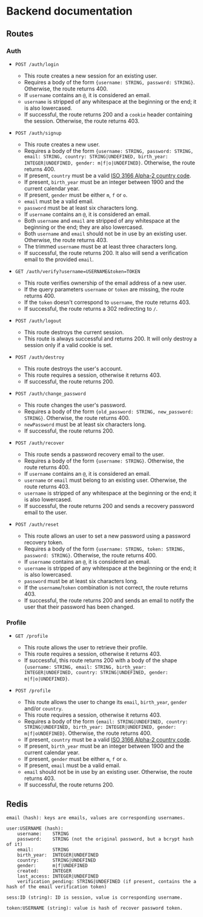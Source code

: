 # Backend documentation

## Routes

### Auth

- `POST /auth/login`
    - This route creates a new session for an existing user.
    - Requires a body of the form `{username: STRING, password: STRING}`. Otherwise, the route returns 400.
    - If `username` contains an `@`, it is considered an email.
    - `username` is stripped of any whitespace at the beginning or the end; it is also lowercased.
    - If successful, the route returns 200 and a `cookie` header containing the session. Otherwise, the route returns 403.

- `POST /auth/signup`
    - This route creates a new user.
    - Requires a body of the form `{username: STRING, password: STRING, email: STRING, country: STRING|UNDEFINED, birth_year: INTEGER|UNDEFINED, gender: m|f|o|UNDEFINED}`. Otherwise, the route returns 400.
    - If present, `country` must be a valid [ISO 3166 Alpha-2 country code](https://en.wikipedia.org/wiki/ISO_3166-1_alpha-2#Officially_assigned_code_elements).
    - If present, `birth_year` must be an integer between 1900 and the current calendar year.
    - If present, `gender` must be either `m`, `f` or `o`.
    - `email` must be a valid email.
    - `password` must be at least six characters long.
    - If `username` contains an `@`, it is considered an email.
    - Both `username` and `email` are stripped of any whitespace at the beginning or the end; they are also lowercased.
    - Both `username` and `email` should not be in use by an existing user. Otherwise, the route returns 403.
    - The trimmed `username` must be at least three characters long.
    - If successful, the route returns 200. It also will send a verification email to the provided `email`.

- `GET /auth/verify?username=USERNAME&token=TOKEN`
    - This route verifies ownership of the email address of a new user.
    - If the query parameters `username` or `token` are missing, the route returns 400.
    - If the `token` doesn't correspond to `username`, the route returns 403.
    - If successful, the route returns a 302 redirecting to `/`.

- `POST /auth/logout`
    - This route destroys the current session.
    - This route is always successful and returns 200. It will only destroy a session only if a valid cookie is set.

- `POST /auth/destroy`
    - This route destroys the user's account.
    - This route requires a session, otherwise it returns 403.
    - If successful, the route returns 200.

- `POST /auth/change_password`
    - This route changes the user's password.
    - Requires a body of the form `{old_password: STRING, new_password: STRING}`. Otherwise, the route returns 400.
    - `newPassword` must be at least six characters long.
    - If successful, the route returns 200.

- `POST /auth/recover`
    - This route sends a password recovery email to the user.
    - Requires a body of the form `{username: STRING}`. Otherwise, the route returns 400.
    - If `username` contains an `@`, it is considered an email.
    - `username` or `email` must belong to an existing user. Otherwise, the route returns 403.
    - `username` is stripped of any whitespace at the beginning or the end; it is also lowercased.
    - If successful, the route returns 200 and sends a recovery password email to the user.

- `POST /auth/reset`
    - This route allows an user to set a new password using a password recovery token.
    - Requires a body of the form `{username: STRING, token: STRING, password: STRING}`. Otherwise, the route returns 400.
    - If `username` contains an `@`, it is considered an email.
    - `username` is stripped of any whitespace at the beginning or the end; it is also lowercased.
    - `password` must be at least six characters long.
    - If the `username`/`token` combination is not correct, the route returns 403.
    - If successful, the route returns 200 and sends an email to notify the user that their password has been changed.

### Profile

- `GET /profile`
    - This route allows the user to retrieve their profile.
    - This route requires a session, otherwise it returns 403.
    - If successful, this route returns 200 with a body of the shape `{username: STRING, email: STRING, birth_year: INTEGER|UNDEFINED, country: STRING|UNDEFINED, gender: m|f|o|UNDEFINED}`.

- `POST /profile`
    - This route allows the user to change its `email`, `birth_year`, `gender` and/or `country`.
    - This route requires a session, otherwise it returns 403.
    - Requires a body of the form `{email: STRING|UNDEFINED, country: STRING|UNDEFINED, birth_year: INTEGER|UNDEFINED, gender: m|f|oUNDEFINED}`. Otherwise, the route returns 400.
    - If present, `country` must be a valid [ISO 3166 Alpha-2 country code](https://en.wikipedia.org/wiki/ISO_3166-1_alpha-2#Officially_assigned_code_elements).
    - If present, `birth_year` must be an integer between 1900 and the current calendar year.
    - If present, `gender` must be either `m`, `f` or `o`.
    - If present, `email` must be a valid email.
    - `email` should not be in use by an existing user. Otherwise, the route returns 403.
    - If successful, the route returns 200.

## Redis

```
email (hash): keys are emails, values are corresponding usernames.

user:USERNAME (hash):
    username:    STRING
    password:    STRING (not the original password, but a bcrypt hash of it)
    email:       STRING
    birth_year:  INTEGER|UNDEFINED
    country:     STRING|UNDEFINED
    gender:      m|f|UNDEFINED
    created:     INTEGER
    last_access: INTEGER|UNDEFINED
    verification_pending: STRING|UNDEFINED (if present, contains the a hash of the email verification token)

sess:ID (string): ID is session, value is corresponding username.

token:USERNAME (string): value is hash of recover password token.
```
